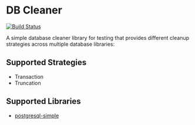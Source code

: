 # DB Cleaner

[![Build Status](https://travis-ci.org/stackbuilders/dbcleaner.svg)](https://travis-ci.org/stackbuilders/dbcleaner)

A simple database cleaner library for testing that provides different cleanup strategies
across multiple database libraries:

## Supported Strategies

* Transaction
* Truncation

## Supported Libraries

* [postgresql-simple](https://github.com/lpsmith/postgresql-simple)
